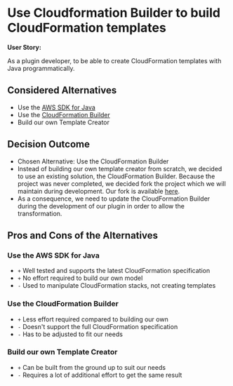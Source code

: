 # Use Cloudformation Builder to build CloudFormation templates

**User Story:**

As a plugin developer, to be able to create CloudFormation templates with Java programmatically.


## Considered Alternatives

* Use the [AWS SDK for Java](https://github.com/aws/aws-sdk-java)
* Use the [CloudFormation Builder](https://github.com/scaleset/cloudformation-builder)
* Build our own Template Creator

## Decision Outcome

* Chosen Alternative: Use the CloudFormation Builder
* Instead of building our own template creator from scratch, we decided to use an existing solution, the CloudFormation Builder.
Because the project was never completed, we decided fork the project which we will maintain during development. Our fork is available [here](https://github.com/StuPro-TOSCAna/cloudformation-builder).
* As a consequence, we need to update the CloudFormation Builder during the development of our plugin in order to allow the transformation.

## Pros and Cons of the Alternatives <!-- optional -->

### Use the AWS SDK for Java

* `+` Well tested and supports the latest CloudFormation specification
* `+` No effort required to build our own model
* `-` Used to manipulate CloudFormation stacks, not creating templates

### Use the CloudFormation Builder

* `+` Less effort required compared to building our own
* `-` Doesn't support the full CloudFormation specification
* `-` Has to be adjusted to fit our needs

### Build our own Template Creator

* `+` Can be built from the ground up to suit our needs
* `-` Requires a lot of additional effort to get the same result
